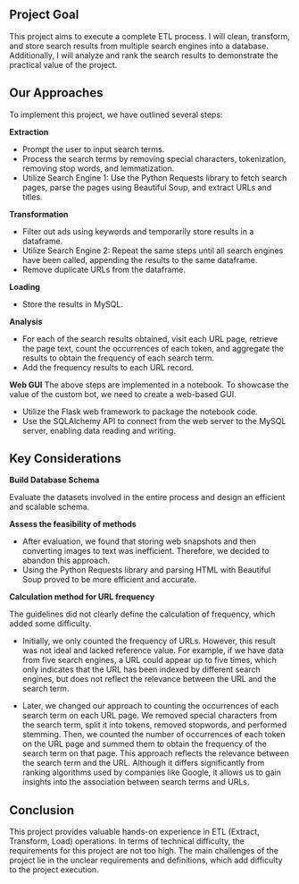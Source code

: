 
## Project Goal

This project aims to execute a complete ETL process. I will clean, transform, and store search results from multiple search engines into a database. Additionally, I will analyze and rank the search results to demonstrate the practical value of the project.

## Our Approaches

To implement this project, we have outlined several steps:

**Extraction**

- Prompt the user to input search terms.
- Process the search terms by removing special characters, tokenization, removing stop words, and lemmatization.
- Utilize Search Engine 1: Use the Python Requests library to fetch search pages, parse the pages using Beautiful Soup, and extract URLs and titles.

**Transformation**

- Filter out ads using keywords and temporarily store results in a dataframe.
- Utilize Search Engine 2: Repeat the same steps until all search engines have been called, appending the results to the same dataframe.
- Remove duplicate URLs from the dataframe.

**Loading**

- Store the results in MySQL.

**Analysis**

- For each of the search results obtained, visit each URL page, retrieve the page text, count the occurrences of each token, and aggregate the results to obtain the frequency of each search term.
- Add the frequency results to each URL record.

**Web GUI**
The above steps are implemented in a notebook. To showcase the value of the custom bot, we need to create a web-based GUI.

- Utilize the Flask web framework to package the notebook code.
- Use the SQLAlchemy API to connect from the web server to the MySQL server, enabling data reading and writing.

## Key Considerations

**Build Database Schema**

Evaluate the datasets involved in the entire process and design an efficient and scalable schema.

**Assess the feasibility of methods**

- After evaluation, we found that storing web snapshots and then converting images to text was inefficient. Therefore, we decided to abandon this approach.
- Using the Python Requests library and parsing HTML with Beautiful Soup proved to be more efficient and accurate.

**Calculation method for URL frequency**

The guidelines did not clearly define the calculation of frequency, which added some difficulty.

- Initially, we only counted the frequency of URLs. However, this result was not ideal and lacked reference value. For example, if we have data from five search engines, a URL could appear up to five times, which only indicates that the URL has been indexed by different search engines, but does not reflect the relevance between the URL and the search term.

- Later, we changed our approach to counting the occurrences of each search term on each URL page. We removed special characters from the search term, split it into tokens, removed stopwords, and performed stemming. Then, we counted the number of occurrences of each token on the URL page and summed them to obtain the frequency of the search term on that page. This approach reflects the relevance between the search term and the URL. Although it differs significantly from ranking algorithms used by companies like Google, it allows us to gain insights into the association between search terms and URLs.

## Conclusion

This project provides valuable hands-on experience in ETL (Extract, Transform, Load) operations. In terms of technical difficulty, the requirements for this project are not too high. The main challenges of the project lie in the unclear requirements and definitions, which add difficulty to the project execution.
